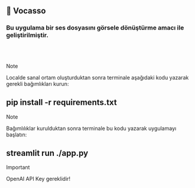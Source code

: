## 🎨 Vocasso

###  Bu uygulama bir ses dosyasını görsele dönüştürme amacı ile geliştirilmiştir.

<br>
<br>

> [!NOTE]
> Localde sanal ortam oluşturduktan sonra terminale aşağıdaki kodu yazarak gerekli bağımlıkları kurun: 
## pip install -r requirements.txt

> [!NOTE]
> Bağımlılıklar kurulduktan sonra terminale bu kodu yazarak uygulamayı başlatın: 
## streamlit run ./app.py


> [!IMPORTANT]
> OpenAI API Key gereklidir!
